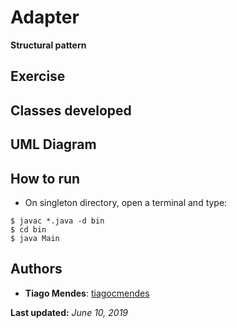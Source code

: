 # Adapter

**Structural pattern**  

## Exercise  

## Classes developed  

## UML Diagram  

## How to run  

* On singleton directory, open a terminal and type:  
```console
$ javac *.java -d bin
$ cd bin
$ java Main
```  

## Authors  

* **Tiago Mendes**: [tiagocmendes](https://github.com/tiagocmendes)  

**Last updated:** *June 10, 2019*
